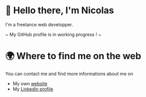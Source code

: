 # 👋 Hello there, I'm Nicolas 
I'm a freelance web developper.

~ My GitHub profile is in working progress ! ~

# 🌍 Where to find me on the web

You can contact me and find more informations about me on

- My own [website](https://nicolas-deleforge.fr)
- My [Linkedin profile](https://www.linkedin.com/in/nicolasdeleforge/)
